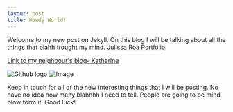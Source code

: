 ```yaml
---
layout: post
title: Howdy World!
---
```


Welcome to my new post on Jekyll. On this blog I will be talking about all the things that blahh trought my mind.
[Julissa Roa Portfolio](www.julissaroa.co).

[Link to my neighbour's blog- Katherine](http://katie12.github.io)

![Github logo](http://upload.wikimedia.org/wikipedia/commons/b/b3/GitHub.svg)
![Image](https://farm8.staticflickr.com/7563/15712852674_6f20c44146_n.jpg)

Keep in touch for all of the new interesting things that I will be posting. No have no idea how many blahhhh I need to tell. People are going to be mind blow form it. Good luck!
